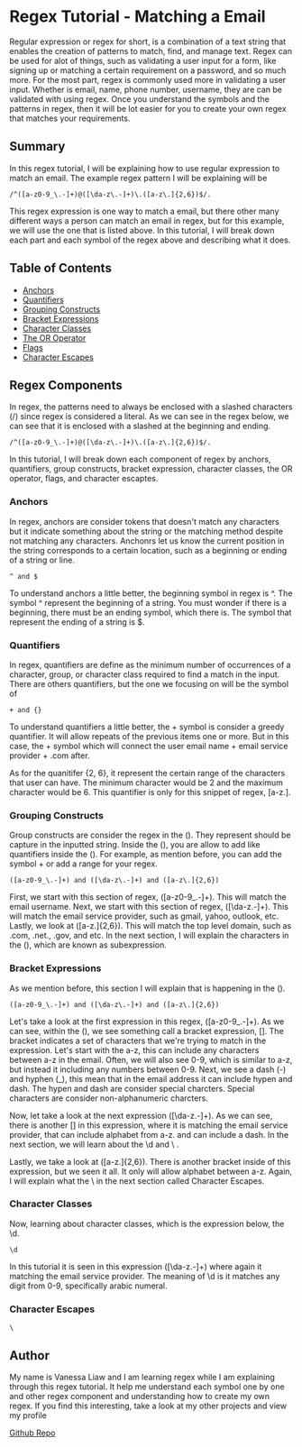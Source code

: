 # Regex Tutorial - Matching a Email

Regular expression or regex for short, is a combination of a text string that enables the creation of patterns to match, find, and manage text. Regex can be used for alot of things, such as validating a user input for a form, like signing up or matching a certain requirement on a password, and so much more. For the most part, regex is commonly used more in validating a user input. Whether is email, name, phone number, username, they are can be validated with using regex. Once you understand the symbols and the patterns in regex, then it will be lot easier for you to create your own regex that matches your requirements.

## Summary

In this regex tutorial, I will be explaining how to use regular expression to match an email.
The example regex pattern I will be explaining will be

```
/^([a-z0-9_\.-]+)@([\da-z\.-]+)\.([a-z\.]{2,6})$/. 
```

This regex expression is one way to match a email, but there other many different ways a person can match an email in regex, but for this example, we will use the one that is listed above. In this tutorial, I will break down each part and each symbol of the regex above and describing what it does.

## Table of Contents

- [Anchors](#anchors)
- [Quantifiers](#quantifiers)
- [Grouping Constructs](#grouping-constructs)
- [Bracket Expressions](#bracket-expressions)
- [Character Classes](#character-classes)
- [The OR Operator](#the-or-operator)
- [Flags](#flags)
- [Character Escapes](#character-escapes)

## Regex Components

In regex, the patterns need to always be enclosed with a slashed characters (/) since regex is considered a literal. As we can see in the regex below, we can see that it is enclosed with a slashed at the beginning and ending.

```
/^([a-z0-9_\.-]+)@([\da-z\.-]+)\.([a-z\.]{2,6})$/. 
```

In this tutorial, I will break down each component of regex by anchors, quantifiers, group constructs, bracket expression, character classes, the OR operator, flags, and character escaptes.

### Anchors

In regex, anchors are consider tokens that doesn't match any characters but it indicate something about the string or the matching method despite not matching any characters. Anchonrs let us know the current position in the string corresponds to a certain location, such as a beginning or ending of a string or line.

```
^ and $
```

To understand anchors a little better, the beginning symbol in regex is ^. The symbol ^ represent the beginning of a string. You must wonder if there is a beginning, there must be an ending symbol, which there is. The symbol that represent the ending of a string is $. 

### Quantifiers

In regex, quantifiers are define as the minimum number of occurrences of a character, group, or character class required to find a match in the input. There are others quantifiers, but the one we focusing on will be the symbol of

```
+ and {}
```

To understand quantifiers a little better, the + symbol is consider a greedy quantifier. It will allow repeats of the previous items one or more. But in this case, the + symbol which will connect the user email name + email service provider + .com after.

As for the quanitifer {2, 6}, it represent the certain range of the characters that user can have. The minimum character would be 2 and the maximum character would be 6. This quantifier is only for this snippet of regex, [a-z\.].

### Grouping Constructs

Group constructs are consider the regex in the (). They represent should be capture in the inputted string. Inside the (), you are allow to add like quantifiers inside the (). For example, as mention before, you can add the symbol + or add a range for your regex.   

```
([a-z0-9_\.-]+) and ([\da-z\.-]+) and ([a-z\.]{2,6})
```

First, we start with this section of regex, ([a-z0-9_\.-]+). This will match the email username. Next, we start with this section of regex, ([\da-z\.-]+). This will match the email service provider, such as gmail, yahoo, outlook, etc. 
Lastly, we look at ([a-z\.]{2,6}). This will match the top level domain, such as .com, .net., .gov, and etc. In the next section, I will explain the characters in the (), which are known as subexpression.

### Bracket Expressions

As we mention before, this section I will explain that is happening in the (). 

```
([a-z0-9_\.-]+) and ([\da-z\.-]+) and ([a-z\.]{2,6})
```

Let's take a look at the first expression in this regex, ([a-z0-9_\.-]+). As we can see, within the (), we see something call a bracket expression, []. The bracket indicates a set of characters that we're trying to match in the expression. Let's start with the a-z, this can include any characters between a-z in the email. Often, we will also see 0-9, which is similar to a-z, but instead it including any numbers between 0-9. Next, we see a dash (-) and hyphen (_), this mean that in the email address it can include hypen and dash. The   hypen and dash are consider special charcters. Special characters are consider non-alphanumeric charcters.

Now, let take a look at the next expression ([\da-z\.-]+). As we can see, there is another [] in this expression, where it is matching the email service provider, that can include alphabet from a-z. and can include a dash. In the next section, we will learn about the \d and \ .

Lastly, we take a look at ([a-z\.]{2,6}). There is another bracket inside of this expression, but we seen it all. It only will allow alphabet between a-z. Again, I will explain what the \ in the next section called Character Escapes. 

### Character Classes

Now, learning about character classes, which is the expression below, the \d. 

```
\d
```

In this tutorial it is seen in this expression ([\da-z\.-]+) where again it matching the email service provider. The meaning of \d is it matches any digit from 0-9, specifically arabic numeral.  

### Character Escapes



```
\
```

## Author

My name is Vanessa Liaw and I am learning regex while I am explaining through this regex tutorial. It help me understand each symbol one by one and other regex component and understanding how to create my own regex. If you find this interesting, take a look at my other projects and view my profile

[Github Repo](https://github.com/VanessaLiaw021)